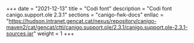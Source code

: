 +++
date        = "2021-12-13"
title       = "Codi font"
description = "Codi font canigo.support.ole 2.3.1"
sections    = "canigo-fwk-docs"
enllac		= "https://hudson.intranet.gencat.cat/nexus/repository/canigo-maven2/cat/gencat/ctti/canigo.support.ole/2.3.1/canigo.support.ole-2.3.1-sources.jar"
weight		= 1
+++
